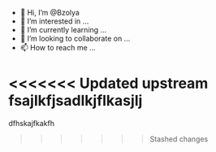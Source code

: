 - 👋 Hi, I’m @Bzolya
- 👀 I’m interested in ...
- 🌱 I’m currently learning ...
- 💞️ I’m looking to collaborate on ...
- 📫 How to reach me ...

<<<<<<< Updated upstream
fsajlkfjsadlkjflkasjlj
=======
dfhskajfkakfh
>>>>>>> Stashed changes

<!---
Bzolya/Bzolya is a ✨ special ✨ repository because its `README.md` (this file) appears on your GitHub profile.
You can click the Preview link to take a look at your changes.
--->
